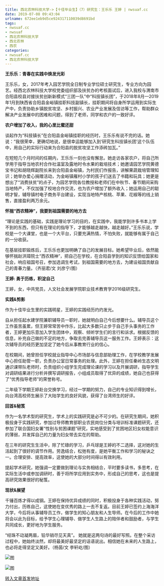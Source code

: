 ```yaml
---
title: 西北农林科技大学->【十佳毕业生】（7）研究生：王乐乐 王婷 | nwsuaf.cc
date: 2019-07-08 09:43:04
urlname: 672ee1eb9d5ce924317110039d8691bd
tags: 
- nwsuaf.cc
- nwsuaf
- 西北农林科技大学
- 西北农林
- 西农
categories:
- nwsuaf.cc
- 西北农林科技大学
---
```



**王乐乐：青春在实践中焕发光彩**

王乐乐，女，2017年考入园艺学院全日制专业学位硕士研究生，专业方向为园艺。经西北农林科技大学校党委组织部及扶贫办的考核面试后，进入我校与渭南市合阳县校县对接扶贫创新新模式“三团一队”中“科技镇长团”，于2018年8月—2019年1月到陕西省合阳县金峪镇挂职科技副镇长，挂职期间将自身所学运用到实际生产中，负责协助乡镇脱贫攻坚、乡村振兴、农业产业发展及信访等工作，帮助群众解决产业发展中的困难和问题，得到了老师，同学和农户的一致好评。

**农户增加了收入，我的心里比蜜还甜**

谈起作为“科技镇长”在合阳县金峪镇挂职的经历时，王乐乐有说不完的话。她说：“我很荣幸，更确切地说，是很幸运能够加入到‘研究生科技镇长团’这个队伍中，用自己的实际行动来为合阳县的脱贫攻坚工作添砖加瓦。”

在短短几个月时间的任期内，王乐乐一刻也没有懈怠。她走访各家农户，将自己所学用于指导当地农村合作社温室及露地时令水果的栽培技术；她邀请园艺学院黄德宝书记和胡晓辉副院长来到合阳县金峪镇，为村民们作报告，讲解果蔬栽培管理知识；她举办爱心捐赠活动，为金峪镇雁村小学的孩子们送去了书籍和玩具；她更是想出了“消费扶贫”的点子，为园艺学院各位教授和老师们在中秋节、春节期间采购当地特产，不仅加强了校地合作交流，也为农户增加了额外收入；她运用自己的聪明才智，辅导镇村电子商务平台建设，实现当地特产核桃、苹果、花椒等的线上销售，直接盈利两万余元。

**怀揣“西农精神”，我要到祖国需要的地方去**

“理论是实践的基础，实践是理论学习的目的，在实践中，我能学到许多书本上学不到的东西，但只有在理论的指导下，才能够越走越快，越走越好。”王乐乐说，学校是一个大课堂，也是一个大平台，只要充满热情，不怕失败，就能够有属于自己的一分收获。

在基层挂职锻炼后，王乐乐也更加明确了自己的发展目标。她希望毕业后，依然能够怀揣赵洪璋院士“西农精神”，把自己在学校，在合阳县学到的知识反馈给国家和社会，响应祖国号召，参加选调生考试，到祖国需要的地方去，为建设祖国贡献自己的青春力量。（齐丽君/文 刘彦宁/图）

**王婷: 勇于历练，积淀自己**

王婷，女，中共党员，人文社会发展学院职业技术教育学2016级研究生。

**实践&剪影**

作为十佳毕业生里的实践明星，王婷的实践经历灼灼发光。

自从担任起水建学院兼职辅导员一职时，她就明白自己今后想要什么。辅导员这个工作虽苦虽累，但王婷常常苦中作乐，比起大多数只止步于自己手头事务的工作者，王婷更加乐意加入学生团体中，观察、倾听学生们的言行和诉求。根据反馈的信息，补充自己做的不足的地方，争取去完善辅导员这一服务工作。王婷表示：这次辅导员的经历更加坚定了她今后从事教育行业的信心。

在校期间，她曾担任学校就业指导中心市场部与信息部助理工作，在学校教学发展中心担任助管一职，负责办公室日常事务的处理。此外，王婷在担任秦岭生态文明通识课带队老师时，负责组织小组学生完成理论课的学习以及开展调研，指导学生对调研结果进行分析并撰写调研报告，小组成员取得了优异的成绩，她自己也获得了“优秀指导老师”的荣誉称号。

二年级下学期王婷赴台交换学习，经过一学期的努力，自己的专业知识得到增长，向台湾高校师生展示了大陆学生的良好风貌，获得了台湾师生的好评。

**回首&秘笈**

作为一名学术型的研究生，学术上的实践研究是必不可少的。在研究生期间，她积极投身于实践研究，参加过导师教育部职业农民岗位分类与培训标准课题研究，还参加了联合国妇女署“性别与贫困课题”研究，实地感受到了贫困地区妇女权能意识的薄弱，并发挥自己的力量为妇女带去实在的帮助。

在三年的研究生生活中，除了忙碌的学习，乒乓球是王婷的不二选择，这对她的生活起到了很好的调节作用。劳逸结合，松弛有度，是她平衡工作和学习的秘诀之一。合理安排、提高效率，这使她的大部分时间得以有效利用。

提起学术研究，她强调一定要做到理论与实务相结合，平时要多读书，多思考，在实际生活中或参加调研时，善于将所学应用到实务中，形成自己的思考，这也是提高研究效果很好的秘笈。

**现状&展望**

千锤百炼才得以成钢。王婷在保持优异成绩的同时，积极投身于各种实践活动，努力付出，历练自己，这使她在变优秀的路上一去不复返。目前王婷已签约上海海洋大学，今后将从事辅导员工作，做学生的知心朋友和人生导师。在今后的工作中她将会以此为目标，给予学生心理辅导、做学生人生路上的陪伴者和鼓励者，与学生共同成长，更好地为学生服务。

“经珠不动凝两眉，铅华销尽见天真”。 她就是这两句诗的最好写照。在整个采访过程中，她始终淡然，却将最美好最坚定的话语说出。相信她在未来的人生路上，也必将走得坚定又美好。（杨茵/文 李轩屹/图）



![图](https://news.nwsuaf.edu.cn/images/content/2019-06/20190627100942084454.jpg)

![图](https://news.nwsuaf.edu.cn/images/content/2019-06/20190627100954546541.png)

[转入文章首发地址](https://news.nwsuaf.edu.cn/xnxw/90590.htm)